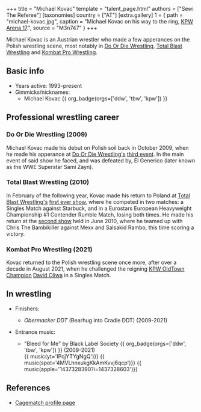 +++
title = "Michael Kovac"
template = "talent_page.html"
authors = ["Sewi The Referee"]
[taxonomies]
country = ["AT"]
[extra.gallery]
1 = { path = "michael-kovac.jpg", caption = "Michael Kovac on his way to the ring, [KPW Arena 17](@/e/kpw/2021-08-21-kpw-arena-17-odrodzenie.md).", source = "M3n747" }
+++

Michael Kovac is an Austrian wrestler who made a few apperances on the Polish wrestling scene, most notably in [Do Or Die Wrestling](@/o/ddw.md), [Total Blast Wrestling](@/o/tbw.md) and [Kombat Pro Wrestling](@/o/kpw.md).

## Basic info

* Years active: 1993-present
* Gimmicks/nicknames:
  - Michael Kovac {{ org_badge(orgs=['ddw', 'tbw', 'kpw']) }}

## Professional wrestling career

### Do Or Die Wrestling (2009)

Michael Kovac made his debut on Polish soil back in October 2009, when he made his apperance at [Do Or Die Wrestling's](@/o/ddw.md) [third event](@/e/ddw/2009-10-24-ddw-3.md). In the main event of said show he faced, and was defeated by, El Generico (later known as the WWE Superstar Sami Zayn).

### Total Blast Wrestling (2010)

In February of the following year, Kovac made his return to Poland at [Total Blast Wrestling's](@/o/tbw.md) [first ever show](@/e/tbw/2010-02-27-tbw-1.md), where he competed in two matches: a Singles Match against Starbuck, and in a Eurostars European Heavyweight Championship #1 Contender Rumble Match, losing both times. He made his return at the [second show](@/e/tbw/2010-06-05-tbw-2.md) held in June 2010, where he teamed up with Chris The Bambikiller against Mexx and Salsakid Rambo, this time scoring a victory.

### Kombat Pro Wrestling (2021)

Kovac returned to the Polish wrestling scene once more, after over a decade in August 2021, when he challenged the reigning [KPW OldTown Champion](@/c/kpw-old-town-championship.md) [David Oliwa](@/w/david-oliwa.md) in a Singles Match.

## In wrestling

* Finishers:
  - _Obermacker DDT_ (Bearhug into Cradle DDT) (2009-2021)

* Entrance music:
  - "Bleed for Me" by Black Label Society
 {{ org_badge(orgs=['ddw', 'tbw', 'kpw']) }} (2009-2021) <br>
 {{ music(yt='IPcjYTYgNgQ')}}
 {{ music(spot='4MVLhnxukgKkAmKvvj6qcp')}}
 {{ music(apple='1437328390?i=1437328603')}}

## References

* [Cagematch profile page](https://www.cagematch.net/?id=2&nr=146)
